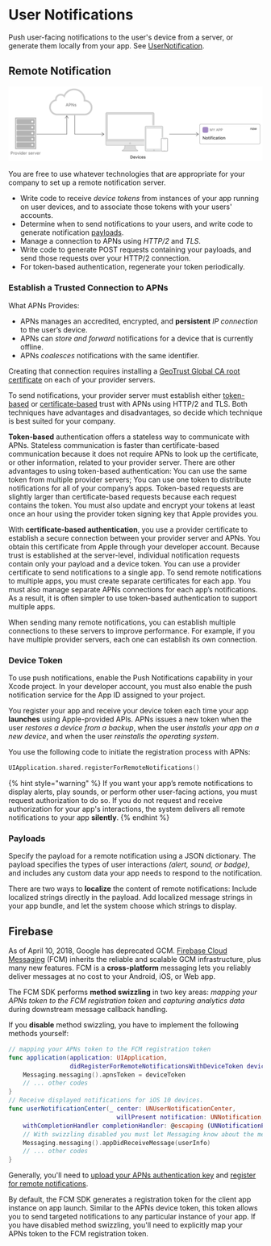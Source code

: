 # User Notifications

Push user-facing notifications to the user's device from a server, or generate them locally from your app. See [UserNotification](https://developer.apple.com/documentation/usernotifications). 

## Remote Notification

![](../../.gitbook/assets/1415edc2-0262-4180-a678-7ffce5599358.png)

You are free to use whatever technologies that are appropriate for your company to set up a remote notification server.

* Write code to receive _device tokens_ from instances of your app running on user devices, and to associate those tokens with your users' accounts.
* Determine when to send notifications to your users, and write code to generate notification [payloads](local-and-remote-notification.md#payloads).
* Manage a connection to APNs using _HTTP/2_ and _TLS_.
* Write code to generate POST requests containing your payloads, and send those requests over your HTTP/2 connection.
* For token-based authentication, regenerate your token periodically.

### Establish a Trusted Connection to APNs

What APNs Provides:

* APNs manages an accredited, encrypted, and **persistent** _IP connection_ to the user’s device.
* APNs can _store and forward_ notifications for a device that is currently offline.
* APNs _coalesces_ notifications with the same identifier.

Creating that connection requires installing a [GeoTrust Global CA root certificate](https://www.geotrust.com/resources/root_certificates/certificates/GeoTrust_Global_CA.pem) on each of your provider servers. 

To send notifications, your provider server must establish either [token-based](https://developer.apple.com/documentation/usernotifications/setting_up_a_remote_notification_server/establishing_a_token_based_connection_to_apns) or [certificate-based](https://developer.apple.com/documentation/usernotifications/setting_up_a_remote_notification_server/establishing_a_certificate_based_connection_to_apns) trust with APNs using HTTP/2 and TLS. Both techniques have advantages and disadvantages, so decide which technique is best suited for your company.

**Token-based** authentication offers a stateless way to communicate with APNs. Stateless communication is faster than certificate-based communication because it does not require APNs to look up the certificate, or other information, related to your provider server. There are other advantages to using token-based authentication: You can use the same token from multiple provider servers; You can use one token to distribute notifications for all of your company’s apps. Token-based requests are slightly larger than certificate-based requests because each request contains the token. You must also update and encrypt your tokens at least once an hour using the provider token signing key that Apple provides you.

With **certificate-based authentication**, you use a provider certificate to establish a secure connection between your provider server and APNs. You obtain this certificate from Apple through your developer account. Because trust is established at the server-level, individual notification requests contain only your payload and a device token. You can use a provider certificate to send notifications to a single app. To send remote notifications to multiple apps, you must create separate certificates for each app. You must also manage separate APNs connections for each app’s notifications. As a result, it is often simpler to use token-based authentication to support multiple apps.

When sending many remote notifications, you can establish multiple connections to these servers to improve performance. For example, if you have multiple provider servers, each one can establish its own connection.

### Device Token

To use push notifications, enable the Push Notifications capability in your Xcode project. In your developer account, you must also enable the push notification service for the App ID assigned to your project.

You register your app and receive your device token each time your app **launches** using Apple-provided APIs. APNs issues a new token when the user _restores a device from a backup_, when the user _installs your app on a new device_, and when the user _reinstalls the operating system_.

You use the following code to initiate the registration process with APNs:

```swift
UIApplication.shared.registerForRemoteNotifications()
```

{% hint style="warning" %}
If you want your app’s remote notifications to display alerts, play sounds, or perform other user-facing actions, you must request authorization to do so. If you do not request and receive authorization for your app's interactions, the system delivers all remote notifications to your app **silently**.
{% endhint %}

### Payloads

Specify the payload for a remote notification using a JSON dictionary. The payload specifies the types of user interactions _\(alert, sound, or badge\)_, and includes any custom data your app needs to respond to the notification.

There are two ways to **localize** the content of remote notifications: Include localized strings directly in the payload. Add localized message strings in your app bundle, and let the system choose which strings to display.

## Firebase

As of April 10, 2018, Google has deprecated GCM. [Firebase Cloud Messaging](https://firebase.google.com/docs/cloud-messaging/) \(FCM\) inherits the reliable and scalable GCM infrastructure, plus many new features. FCM is a **cross-platform** messaging lets you reliably deliver messages at no cost to your Android, iOS, or Web app.

The FCM SDK performs **method swizzling** in two key areas: _mapping your APNs token to the FCM registration token_ and _capturing analytics data_ during downstream message callback handling.

If you **disable** method swizzling, you have to implement the following methods yourself:

```swift
// mapping your APNs token to the FCM registration token
func application(application: UIApplication,
                 didRegisterForRemoteNotificationsWithDeviceToken deviceToken: NSData) {
    Messaging.messaging().apnsToken = deviceToken
    // ... other codes
}
// Receive displayed notifications for iOS 10 devices.
func userNotificationCenter(_ center: UNUserNotificationCenter,
                              willPresent notification: UNNotification,
    withCompletionHandler completionHandler: @escaping (UNNotificationPresentationOptions) -> Void) {
    // With swizzling disabled you must let Messaging know about the message, for Analytics
    Messaging.messaging().appDidReceiveMessage(userInfo)
    // ... other codes
}
```

Generally, you'll need to [upload your APNs authentication key](https://firebase.google.com/docs/cloud-messaging/ios/client#upload_your_apns_authentication_key) and [register for remote notifications](https://firebase.google.com/docs/cloud-messaging/ios/client#register_for_remote_notifications).

By default, the FCM SDK generates a registration token for the client app instance on app launch. Similar to the APNs device token, this token allows you to send targeted notifications to any particular instance of your app. If you have disabled method swizzling, you'll need to explicitly map your APNs token to the FCM registration token.

